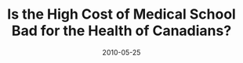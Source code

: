 ---
title: "Is the High Cost of Medical School Bad for the Health of Canadians?"
link: "/files/press-releases/archived/PressRelease-StudentDebt.pdf"
month: "May"
year: 2010
date: 2010-05-25
day: 25
lang: "en"
---